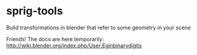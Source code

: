 # sprig-tools
Build transformations in blender that refer to some geometry in your scene

Friends! The docs are here temporarily:
http://wiki.blender.org/index.php/User:Eginbinarydigits
